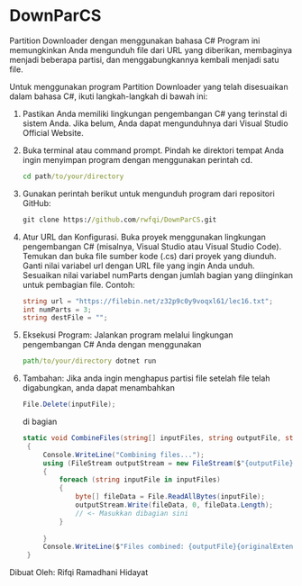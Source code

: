 # DownParCS
Partition Downloader dengan menggunakan bahasa C#
Program ini memungkinkan Anda mengunduh file dari URL yang diberikan, membaginya menjadi beberapa partisi, dan menggabungkannya kembali menjadi satu file.

Untuk menggunakan program Partition Downloader yang telah disesuaikan dalam bahasa C#, ikuti langkah-langkah di bawah ini:

1. Pastikan Anda memiliki lingkungan pengembangan C# yang terinstal di sistem Anda. Jika belum, Anda dapat mengunduhnya dari Visual Studio Official Website.

2. Buka terminal atau command prompt.
   Pindah ke direktori tempat Anda ingin menyimpan program dengan menggunakan perintah cd.
   ```cmd
   cd path/to/your/directory
   ```
3. Gunakan perintah berikut untuk mengunduh program dari repositori GitHub:
   ```cmd
   git clone https://github.com/rwfqi/DownParCS.git
   ```

4. Atur URL dan Konfigurasi.
   Buka proyek menggunakan lingkungan pengembangan C# (misalnya, Visual Studio atau Visual Studio Code).
   Temukan dan buka file sumber kode (.cs) dari proyek yang diunduh.
   Ganti nilai variabel url dengan URL file yang ingin Anda unduh.
   Sesuaikan nilai variabel numParts dengan jumlah bagian yang diinginkan untuk pembagian file.
    Contoh:
    ```C#
    string url = "https://filebin.net/z32p9c0y9voqxl61/lec16.txt";
    int numParts = 3;
    string destFile = "";
    ```
   
6. Eksekusi Program:
   Jalankan program melalui lingkungan pengembangan C# Anda dengan menggunakan
   ```cmd
   path/to/your/directory dotnet run
   ```
7. Tambahan:
   Jika anda ingin menghapus partisi file setelah file telah digabungkan, anda dapat menambahkan
   ```C#
   File.Delete(inputFile);
   ```
   di bagian
   ```C#
   static void CombineFiles(string[] inputFiles, string outputFile, string originalExtension)
    {
        Console.WriteLine("Combining files...");
        using (FileStream outputStream = new FileStream($"{outputFile}{originalExtension}", FileMode.Create))
        {
            foreach (string inputFile in inputFiles)
            {
                byte[] fileData = File.ReadAllBytes(inputFile);
                outputStream.Write(fileData, 0, fileData.Length);
                // <- Masukkan dibagian sini
            }
            
        }
        Console.WriteLine($"Files combined: {outputFile}{originalExtension}");
    }
   ```
Dibuat Oleh: Rifqi Ramadhani Hidayat
